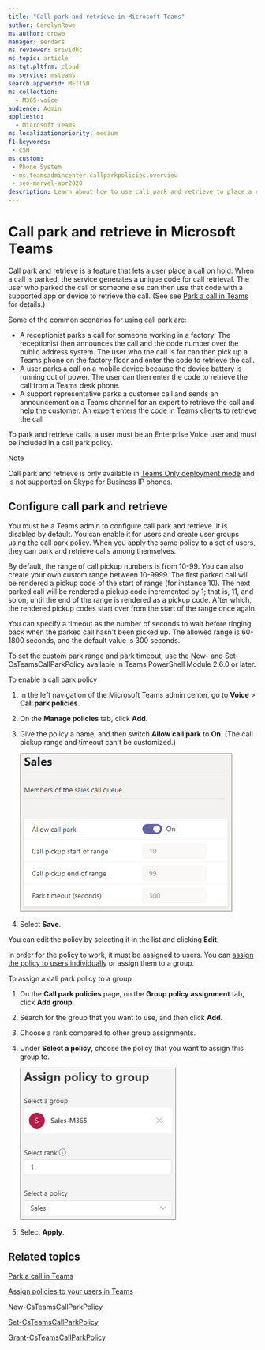 ```yaml
---
title: "Call park and retrieve in Microsoft Teams"
author: CarolynRowe
ms.author: crowe
manager: serdars
ms.reviewer: srividhc
ms.topic: article
ms.tgt.pltfrm: cloud
ms.service: msteams
search.appverid: MET150
ms.collection: 
  - M365-voice
audience: Admin
appliesto: 
  - Microsoft Teams
ms.localizationpriority: medium
f1.keywords: 
 - CSH
ms.custom: 
 - Phone System
 - ms.teamsadmincenter.callparkpolicies.overview
 - seo-marvel-apr2020
description: Learn about how to use call park and retrieve to place a call on hold in Microsoft Teams.
---
```


# Call park and retrieve in Microsoft Teams

Call park and retrieve is a feature that lets a user place a call on hold. When a call is parked, the service generates a unique code for call retrieval. The user who parked the call or someone else can then use that code with a supported app or device to retrieve the call. (See see [Park a call in Teams](https://support.office.com/article/park-a-call-in-teams-8538c063-d676-4e9a-8045-fc3b7299bb2f) for details.)

Some of the common scenarios for using call park are:

- A receptionist parks a call for someone working in a factory. The receptionist then announces the call and the code number over the public address system. The user who the call is for can then pick up a Teams phone on the factory floor and enter the code to retrieve the call.
- A user parks a call on a mobile device because the device battery is running out of power. The user can then enter the code to retrieve the call from a Teams desk phone.
- A support representative parks a customer call and sends an announcement on a Teams channel for an expert to retrieve the call and help the customer. An expert enters the code in Teams clients to retrieve the call

To park and retrieve calls, a user must be an Enterprise Voice user and must be included in a call park policy.

> [!NOTE]
> Call park and retrieve is only available in [Teams Only deployment mode](teams-and-skypeforbusiness-coexistence-and-interoperability.md) and is not supported on Skype for Business IP phones.

## Configure call park and retrieve

You must be a Teams admin to configure call park and retrieve. It is disabled by default. You can enable it for users and create user groups using the call park policy. When you apply the same policy to a set of users, they can park and retrieve calls among themselves.

By default, the range of call pickup numbers is from 10-99. You can also create your own custom range between 10-9999. The first parked call will be rendered a pickup code of the start of range (for instance 10). The next parked call will be rendered a pickup code incremented by 1; that is, 11, and so on, until the end of the range is rendered as a pickup code. After which, the rendered pickup codes start over from the start of the range once again. 

You can specify a timeout as the number of seconds to wait before ringing back when the parked call hasn't been picked up. The allowed range is 60-1800 seconds, and the default value is 300 seconds.

To set the custom park range and park timeout, use the New- and Set-CsTeamsCallParkPolicy available in Teams PowerShell Module 2.6.0 or later.

To enable a call park policy

1. In the left navigation of the Microsoft Teams admin center, go to **Voice** > **Call park policies**.
2. On the **Manage policies** tab, click **Add**.
3. Give the policy a name, and then switch **Allow call park** to **On**. (The call pickup range and timeout can't be customized.)

    ![Screenshot of call park policy settings.](media/call-park-add-policy.png)

4. Select **Save**.

You can edit the policy by selecting it in the list and clicking **Edit**.

In order for the policy to work, it must be assigned to users. You can [assign the policy to users individually](assign-policies.md) or assign them to a group.

To assign a call park policy to a group

1. On the **Call park policies** page, on the **Group policy assignment** tab, click **Add group**.
2. Search for the group that you want to use, and then click **Add**.
3. Choose a rank compared to other group assignments.
4. Under **Select a policy**, choose the policy that you want to assign this group to.

    ![park policies image.](media/call-park-assign-policy-to-group.png)

5. Select **Apply**.

## Related topics

[Park a call in Teams](https://support.office.com/article/park-a-call-in-teams-8538c063-d676-4e9a-8045-fc3b7299bb2f)

[Assign policies to your users in Teams](assign-policies.md)

[New-CsTeamsCallParkPolicy](/powershell/module/skype/new-csteamscallparkpolicy)

[Set-CsTeamsCallParkPolicy](/powershell/module/skype/set-csteamscallparkpolicy)

[Grant-CsTeamsCallParkPolicy](/powershell/module/skype/grant-csteamscallparkpolicy)
